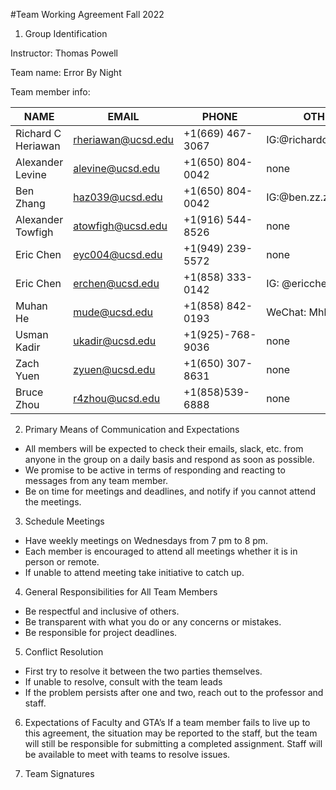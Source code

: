 #Team Working Agreement
Fall 2022

1)	Group Identification

Instructor: Thomas Powell

Team name: Error By Night

Team member info: 


| NAME               | EMAIL               | PHONE             | OTHER                   |
|--------------------|---------------------|-------------------|-------------------------|
| Richard C Heriawan |  rheriawan@ucsd.edu | +1(669) 467-3067  | IG:@richardchristandih  |
| Alexander Levine   |  alevine@ucsd.edu   | +1(650) 804-0042  | none                    |
| Ben Zhang          |  haz039@ucsd.edu    | +1(650) 804-0042  | IG:@ben.zz.zzz          |
| Alexander Towfigh  |  atowfigh@ucsd.edu  | +1(916) 544-8526  | none                    |
| Eric Chen 	     |  eyc004@ucsd.edu	   | +1(949) 239-5572  | none                    | 
| Eric Chen          |	erchen@ucsd.edu	   | +1(858) 333-0142  | IG: @ericchen969        |
| Muhan He           |	mude@ucsd.edu	   | +1(858) 842-0193  | WeChat: Mhh76821        |
| Usman Kadir        |	ukadir@ucsd.edu    | +1(925)-768-9036  | none                    |
| Zach Yuen          | 	zyuen@ucsd.edu     | +1(650) 307-8631  | none                    |
| Bruce Zhou	     |  r4zhou@ucsd.edu    | +1(858)539-6888   | none                    |

2)	Primary Means of Communication and Expectations
*	All members will be expected to check their emails, slack, etc. from anyone in the group on a daily basis and respond as soon as possible. 
*	We promise to be active in terms of responding and reacting to messages from any team member.
*	Be on time for meetings and deadlines, and notify if you cannot attend the meetings. 
3)	Schedule Meetings
* Have weekly meetings on Wednesdays from 7 pm to 8 pm. 
* Each member is encouraged to attend all meetings whether it is in person or remote.
* If unable to attend meeting take initiative to catch up. 

4)	General Responsibilities for All Team Members
* Be respectful and inclusive of others.
* Be transparent with what you do or any concerns or mistakes. 
* Be responsible for project deadlines.  

5)	Conflict Resolution
* First try to resolve it between the two parties themselves.
* If unable to resolve, consult with the team leads
* If the problem persists after one and two, reach out to the professor and staff. 

6)	Expectations of Faculty and GTA’s 
If a team member fails to live up to this agreement, the situation may be reported to the staff, but the team will still be responsible for submitting a completed assignment. Staff will be available to meet with teams to resolve issues.

7)	Team Signatures



